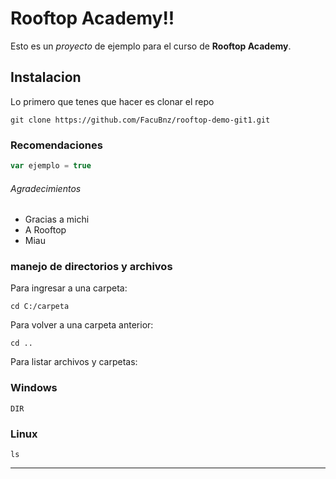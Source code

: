 # Rooftop Academy!!

Esto es un _proyecto_ de ejemplo para el curso de **Rooftop Academy**.

## Instalacion

Lo primero que tenes que hacer es clonar el repo
```
git clone https://github.com/FacuBnz/rooftop-demo-git1.git
```

### Recomendaciones

```js
var ejemplo = true
```

###### Agradecimientos
- Gracias a michi
- A Rooftop
- Miau

### manejo de directorios y archivos 

Para ingresar a una carpeta:
```
cd C:/carpeta
```

Para volver a una carpeta anterior:
```
cd .. 
```

Para listar archivos y carpetas:

### **Windows**
```
DIR
```
### **Linux**
```
ls
```
---

